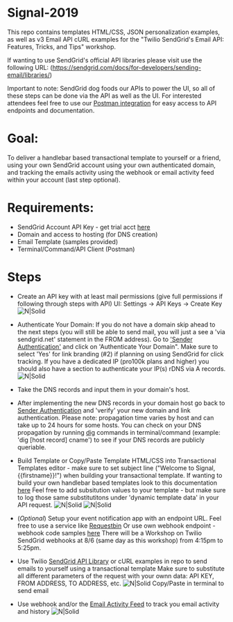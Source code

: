 # Signal-2019

This repo contains templates HTML/CSS, JSON personalization examples, as well as v3 Email API cURL examples for the "Twilio SendGrid's Email API: Features, Tricks, and Tips" workshop.

If wanting to use SendGrid's official API libraries please visit use the following URL: (https://sendgrid.com/docs/for-developers/sending-email/libraries/)

Important to note: SendGrid dog foods our APIs to power the UI, so all of these steps can be done via the API as well as the UI.  For interested attendees feel free to use our [Postman integration](https://sendgrid.com/blog/sendgrid-v3-api-postman-2/) for easy access to API endpoints and documentation.

# Goal:
To deliver a handlebar based transactional template to yourself or a friend, using your own SendGrid account using your own authenticated domain, and tracking the emails activity using the webhook or email activity feed within your account (last step optional).

# Requirements:
  - SendGrid Account API Key - get trial acct [here](https://sendgrid.com/free/)
  - Domain and access to hosting (for DNS creation)
  - Email Template (samples provided)
  - Terminal/Command/API Client (Postman)

# Steps
- Create an API key with at least mail permissions (give full permissions if following through steps with API)
UI: Settings -> API Keys -> Create Key
![N|Solid](https://content.screencast.com/users/ryantsg/folders/Jing/media/78ffe380-37ef-4c35-887b-25cfe0f6c20e/00000004.png)
  
- Authenticate Your Domain:  If you do not have a domain skip ahead to the next steps (you will still be able to send mail, you will just a see a 'via sendgrid.net' statement in the FROM address).  Go to ['Sender Authentication'](https://app.sendgrid.com/settings/sender_auth) and click on 'Authenticate Your Domain".  Make sure to select 'Yes' for link branding (#2) if planning on using SendGrid for click tracking.  If you have a dedicated IP (pro100k plans and higher) you should also have a section to authenticate your IP(s) rDNS via A records.
![N|Solid](https://content.screencast.com/users/ryantsg/folders/Jing/media/5dab8e97-f289-4e2f-8426-ce45b50518d9/00000006.png)

- Take the DNS records and input them in your domain's host.

- After implementing the new DNS records in your domain host go back to [Sender Authentication](https://app.sendgrid.com/settings/sender_auth) and 'verify' your new domain and link authentication.  Please note: propagation time varies by host and can take up to 24 hours for some hosts.  You can check on your DNS propagation by running [dig](https://www.tecmint.com/10-linux-dig-domain-information-groper-commands-to-query-dns/) commands in terminal/command (example: 'dig [host record] cname') to see if your DNS records are publicly queriable.

- Build Template or Copy/Paste Template HTML/CSS into Transactional Templates editor - make sure to set subject line ("Welcome to Signal, {{firstname}}!") when building your transactional template.
If wanting to build your own handlebar based templates look to this documentation [here](https://sendgrid.com/docs/for-developers/sending-email/using-handlebars/)
Feel free to add subsitution values to your template - but make sure to log those same substitutitons under 'dynamic template data' in your API request.
![N|Solid](https://content.screencast.com/users/ryantsg/folders/Jing/media/6e309f0b-e7bf-4196-a952-e97b556cf9cb/00000003.png)
![N|Solid](https://content.screencast.com/users/ryantsg/folders/Jing/media/c9a8ad74-2733-4bd1-a435-527cbfd1441a/00000008.png)

- (*Optional*) Setup your event notification app with an endpoint URL.  Feel free to use a service like [Requestbin](http://requestbin.net/)
Or use own webhook endpoint - webhook code samples [here](https://sendgrid.com/docs/for-developers/tracking-events/)
There will be a Workshop on Twilio SendGrid webhooks at 8/6 (same day as this workshop) from 4:15pm to 5:25pm.

- Use Twilio [SendGrid API Library](https://sendgrid.com/docs/for-developers/sending-email/libraries/) or cURL examples in repo to send emails to yourself using a transactional template
Make sure to substitute all different parameters of the request with your ownn data: API KEY, FROM ADDRESS, TO ADDRESS, etc.
![N|Solid](https://content.screencast.com/users/ryantsg/folders/Jing/media/416feee0-ef1f-4a41-b73a-fb12aef32e1b/00000007.png)
Copy/Paste in terminal to send email

- Use webhook and/or the [Email Activity Feed](https://app.sendgrid.com/email_activity) to track you email activity and history
![N|Solid](https://content.screencast.com/users/ryantsg/folders/Jing/media/5b1db284-85db-4863-9929-e79dfe9e0b44/00000005.png)
